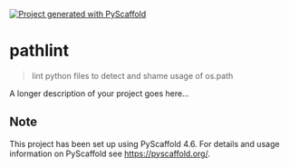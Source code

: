 <!-- These are examples of badges you might want to add to your README:
     please update the URLs accordingly

[![Built Status](https://api.cirrus-ci.com/github/<USER>/pathlint.svg?branch=main)](https://cirrus-ci.com/github/<USER>/pathlint)
[![ReadTheDocs](https://readthedocs.org/projects/pathlint/badge/?version=latest)](https://pathlint.readthedocs.io/en/stable/)
[![Coveralls](https://img.shields.io/coveralls/github/<USER>/pathlint/main.svg)](https://coveralls.io/r/<USER>/pathlint)
[![PyPI-Server](https://img.shields.io/pypi/v/pathlint.svg)](https://pypi.org/project/pathlint/)
[![Conda-Forge](https://img.shields.io/conda/vn/conda-forge/pathlint.svg)](https://anaconda.org/conda-forge/pathlint)
[![Monthly Downloads](https://pepy.tech/badge/pathlint/month)](https://pepy.tech/project/pathlint)
[![Twitter](https://img.shields.io/twitter/url/http/shields.io.svg?style=social&label=Twitter)](https://twitter.com/pathlint)
-->

[![Project generated with PyScaffold](https://img.shields.io/badge/-PyScaffold-005CA0?logo=pyscaffold)](https://pyscaffold.org/)

# pathlint

> lint python files to detect and shame usage of os.path

A longer description of your project goes here...


<!-- pyscaffold-notes -->

## Note

This project has been set up using PyScaffold 4.6. For details and usage
information on PyScaffold see https://pyscaffold.org/.
